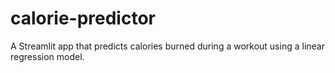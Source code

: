 # calorie-predictor
A Streamlit app that predicts calories burned during a workout using a linear regression model.
